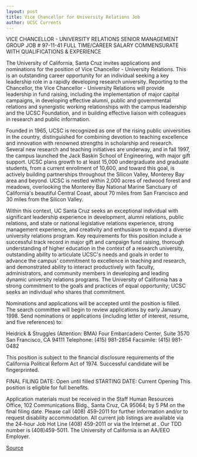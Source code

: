 ```yaml
---
layout: post
title: Vice Chancellor for University Relations Job
author: UCSC Currents
---
```


VICE CHANCELLOR - UNIVERSITY RELATIONS
SENIOR MANAGEMENT GROUP
JOB #  97-11-41
FULL TIME/CAREER
SALARY COMMENSURATE WITH QUALIFICATIONS & EXPERIENCE

The University of California, Santa Cruz invites applications and nominations for the position of Vice Chancellor - University Relations.  This is an outstanding career opportunity for an individual seeking a key leadership role in a rapidly developing research university.   Reporting to the Chancellor, the Vice Chancellor - University Relations will provide leadership in fund raising, including the implementation of major capital campaigns, in developing effective alumni, public and governmental relations and synergistic working relationships with the campus leadership and the UCSC Foundation, and in building effective liaison with colleagues in research and public information.

Founded in 1965, UCSC is recognized as one of the rising public universities in the country, distinguished for combining devotion to teaching excellence and innovation with renowned strengths in scholarship and research.   Several new research and teaching initiatives are underway, and in fall 1997, the campus launched the Jack Baskin School of Engineering, with major gift support. UCSC plans growth to at least 15,000 undergraduate and graduate students, from a current enrollment of 10,600, and toward this goal, is actively building partnerships throughout the Silicon Valley, Monterey Bay area and beyond.    UCSC is nestled within 2,000 acres of redwood forest and meadows, overlooking the Monterey Bay National Marine Sanctuary of California's beautiful Central Coast, about 70 miles from San Francisco and 30 miles from the Silicon Valley.

Within this context, UC Santa Cruz seeks an exceptional individual with significant leadership experience in development, alumni relations, public relations, and state or national legislative relations experience, strong management experience, and creativity and enthusiasm to expand a diverse university relations program.  Key requirements for this position include a successful track record in major gift and campaign fund raising, thorough understanding of higher education in the context of a research university, outstanding ability to articulate UCSC's needs and goals in order to advance the campus' commitment to excellence in teaching and research, and demonstrated ability to interact productively with faculty, administrators, and community members in developing and leading dynamic university relations programs.   The University of California has a strong commitment to the goals and practices of equal opportunity; UCSC seeks an individual who shares that commitment.

Nominations and applications will be accepted until the position is filled.  The search committee will begin to review applications by early January 1998.  Send nominations or applications (including letter of interest, resume, and five references) to:

Heidrick & Struggles (Attention:  BMA)
Four Embarcadero Center, Suite 3570
San Francisco, CA  94111
Telephone:  (415) 981-2854
Facsimile:  (415) 981-0482

This position is subject to the financial disclosure requirements of the California Political Reform Act of 1974.  Successful candidate will be fingerprinted.

FINAL FILING DATE:  Open until filled
STARTING DATE:  Current Opening
This position is eligible for full benefits.

Application materials must be received in the Staff Human Resources Office, 102 Communications Bldg., Santa Cruz, CA 95064; by 5 PM on the final filing date. Please call (408) 459-2011 for further information and/or to request disability accommodation.  All current job listings are available via the 24-hour Job Hot Line (408) 459-2011 or via the Internet at .  Our TDD number is (408)459-5011. The University of California is an AA/EEO Employer.

[Source](http://www1.ucsc.edu/oncampus/currents/97-12-15/vc.htm "Permalink to Vice Chancellor for University Relations: 12-15-97")
